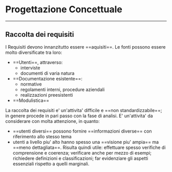 # Progettazione Concettuale
---
## Raccolta dei requisiti
I Requisiti devono innanzitutto essere ==aquisiti==. Le fonti possono essere molto diversificate tra loro:
- ==Utenti==, attraverso:
	- interviste
	- documenti di varia natura
- ==Documentazione esistente==:
	- normative
	- regolamenti interni, procedure aziendali
	- realizzazioni preesistenti
- ==Modulistica==

La raccolta dei requisiti e' un'attivita' difficile e ==non standardizzabile==; in genere procede in pari passo con la fase di analisi.
E' un'attivita' da considerare con molta attenzione, in quanto:
- ==utenti diversi== possono fornire ==informazioni diverse== con riferimento allo stesso tema
- utenti a livello piu' alto hanno spesso una ==visione piu' ampia== ma ==meno dettagliata==.
Risulta quindi utile: effettuare spesso verifiche di comprensione e coerenza; verificare anche per mezzo di esempi; richiedere definizioni e classificazioni; far evidenziare gli aspetti essenziali rispetto a quelli marginali.

